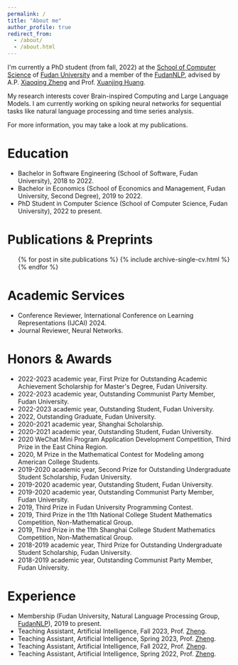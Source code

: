 ```yaml
---
permalink: /
title: "About me"
author_profile: true
redirect_from: 
  - /about/
  - /about.html
---
```


I'm currently a PhD student (from fall, 2022) at the [School of Computer Science](https://cs.fudan.edu.cn/) of [Fudan University](https://www.fudan.edu.cn/) and a member of the [FudanNLP](https://nlp.fudan.edu.cn/), advised by A.P. [Xiaoqing Zheng](https://faculty.fudan.edu.cn/zhengxq/zh_CN/) and Prof. [Xuanjing Huang](https://xuanjing-huang.github.io/).

My research interests cover Brain-inspired Computing and Large Language Models. I am currently working on spiking neural networks for sequential tasks like natural language processing and time series analysis.

For more information, you may take a look at my publications.


Education
======
* Bachelor in Software Engineering (School of Software, Fudan University), 2018 to 2022.
* Bachelor in Economics (School of Economics and Management, Fudan University, Second Degree), 2019 to 2022.
* PhD Student in Computer Science (School of Computer Science, Fudan University), 2022 to present.


Publications & Preprints
======
  <ul>{% for post in site.publications %}
    {% include archive-single-cv.html %}
  {% endfor %}</ul>

Academic Services
======
* Conference Reviewer, International Conference on Learning Representations (IJCAI) 2024.
* Journal Reviewer, Neural Networks.

Honors & Awards
======
* 2022-2023 academic year, First Prize for Outstanding Academic Achievement Scholarship for Master's Degree, Fudan University.
* 2022-2023 academic year, Outstanding Communist Party Member, Fudan University.
* 2022-2023 academic year, Outstanding Student, Fudan University.
* 2022, Outstanding Graduate, Fudan University.
* 2020-2021 academic year, Shanghai Scholarship.
* 2020-2021 academic year, Outstanding Student, Fudan University.
* 2020 WeChat Mini Program Application Development Competition, Third Prize in the East China Region.
* 2020, M Prize in the Mathematical Contest for Modeling among American College Students.
* 2019-2020 academic year, Second Prize for Outstanding Undergraduate Student Scholarship, Fudan University.
* 2019-2020 academic year, Outstanding Student, Fudan University.
* 2019-2020 academic year, Outstanding Communist Party Member, Fudan University.
* 2019, Third Prize in Fudan University Programming Contest.
* 2019, Third Prize in the 11th National College Student Mathematics Competition, Non-Mathematical Group.
* 2019, Third Prize in the 11th Shanghai College Student Mathematics Competition, Non-Mathematical Group.
* 2018-2019 academic year, Third Prize for Outstanding Undergraduate Student Scholarship, Fudan University.
* 2018-2019 academic year, Outstanding Communist Party Member, Fudan University.

Experience
======
* Membership (Fudan University, Natural Language Processing Group, [FudanNLP](https://nlp.fudan.edu.cn/)), 2019 to present.
* Teaching Assistant, Artificial Intelligence, Fall 2023, Prof. [Zheng](https://faculty.fudan.edu.cn/zhengxq/zh_CN/).
* Teaching Assistant, Artificial Intelligence, Spring 2023, Prof. [Zheng](https://faculty.fudan.edu.cn/zhengxq/zh_CN/).
* Teaching Assistant, Artificial Intelligence, Fall 2022, Prof. [Zheng](https://faculty.fudan.edu.cn/zhengxq/zh_CN/).
* Teaching Assistant, Artificial Intelligence, Spring 2022, Prof. [Zheng](https://faculty.fudan.edu.cn/zhengxq/zh_CN/).
